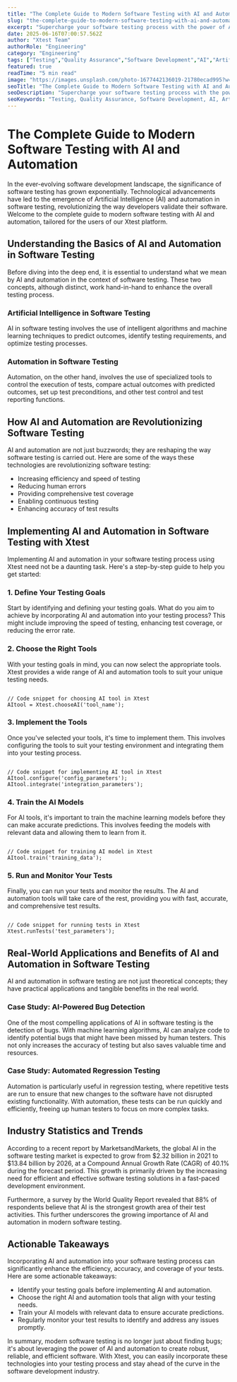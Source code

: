 ```yaml
---
title: "The Complete Guide to Modern Software Testing with AI and Automation Explained: Everything You Need to Know"
slug: "the-complete-guide-to-modern-software-testing-with-ai-and-automation-explained-everything-you-need-to-know"
excerpt: "Supercharge your software testing process with the power of AI and automation. Uncover how the integration of these cutting-edge technologies can drastically enhance accuracy and efficiency in our comprehensive guide. Dont get left behind, discover the future of software testing today!"
date: 2025-06-16T07:00:57.562Z
author: "Xtest Team"
authorRole: "Engineering"
category: "Engineering"
tags: ["Testing","Quality Assurance","Software Development","AI","Artificial Intelligence"]
featured: true
readTime: "5 min read"
image: "https://images.unsplash.com/photo-1677442136019-21780ecad995?w=1200&h=600&fit=crop"
seoTitle: "The Complete Guide to Modern Software Testing with AI and Automation Explained: Everything You Need to Know"
seoDescription: "Supercharge your software testing process with the power of AI and automation. Uncover how the integration of these cutting-edge technologies can drastically enhance accuracy and efficiency in our comprehensive guide. Dont get left behind, discover the future of software testing today!"
seoKeywords: "Testing, Quality Assurance, Software Development, AI, Artificial Intelligence"
---
```


# The Complete Guide to Modern Software Testing with AI and Automation

In the ever-evolving software development landscape, the significance of software testing has grown exponentially. Technological advancements have led to the emergence of Artificial Intelligence (AI) and automation in software testing, revolutionizing the way developers validate their software. Welcome to the complete guide to modern software testing with AI and automation, tailored for the users of our Xtest platform.

## Understanding the Basics of AI and Automation in Software Testing

Before diving into the deep end, it is essential to understand what we mean by AI and automation in the context of software testing. These two concepts, although distinct, work hand-in-hand to enhance the overall testing process.

### Artificial Intelligence in Software Testing

AI in software testing involves the use of intelligent algorithms and machine learning techniques to predict outcomes, identify testing requirements, and optimize testing processes.

### Automation in Software Testing

Automation, on the other hand, involves the use of specialized tools to control the execution of tests, compare actual outcomes with predicted outcomes, set up test preconditions, and other test control and test reporting functions.

## How AI and Automation are Revolutionizing Software Testing

AI and automation are not just buzzwords; they are reshaping the way software testing is carried out. Here are some of the ways these technologies are revolutionizing software testing:

*   Increasing efficiency and speed of testing
*   Reducing human errors
*   Providing comprehensive test coverage
*   Enabling continuous testing
*   Enhancing accuracy of test results

## Implementing AI and Automation in Software Testing with Xtest

Implementing AI and automation in your software testing process using Xtest need not be a daunting task. Here's a step-by-step guide to help you get started:

### 1\. Define Your Testing Goals

Start by identifying and defining your testing goals. What do you aim to achieve by incorporating AI and automation into your testing process? This might include improving the speed of testing, enhancing test coverage, or reducing the error rate.

### 2\. Choose the Right Tools

With your testing goals in mind, you can now select the appropriate tools. Xtest provides a wide range of AI and automation tools to suit your unique testing needs.

```

// Code snippet for choosing AI tool in Xtest
AItool = Xtest.chooseAI('tool_name');
```

### 3\. Implement the Tools

Once you've selected your tools, it's time to implement them. This involves configuring the tools to suit your testing environment and integrating them into your testing process.

```

// Code snippet for implementing AI tool in Xtest
AItool.configure('config_parameters');
AItool.integrate('integration_parameters');
```

### 4\. Train the AI Models

For AI tools, it's important to train the machine learning models before they can make accurate predictions. This involves feeding the models with relevant data and allowing them to learn from it.

```

// Code snippet for training AI model in Xtest
AItool.train('training_data');
```

### 5\. Run and Monitor Your Tests

Finally, you can run your tests and monitor the results. The AI and automation tools will take care of the rest, providing you with fast, accurate, and comprehensive test results.

```

// Code snippet for running tests in Xtest
Xtest.runTests('test_parameters');
```

## Real-World Applications and Benefits of AI and Automation in Software Testing

AI and automation in software testing are not just theoretical concepts; they have practical applications and tangible benefits in the real world.

### Case Study: AI-Powered Bug Detection

One of the most compelling applications of AI in software testing is the detection of bugs. With machine learning algorithms, AI can analyze code to identify potential bugs that might have been missed by human testers. This not only increases the accuracy of testing but also saves valuable time and resources.

### Case Study: Automated Regression Testing

Automation is particularly useful in regression testing, where repetitive tests are run to ensure that new changes to the software have not disrupted existing functionality. With automation, these tests can be run quickly and efficiently, freeing up human testers to focus on more complex tasks.

## Industry Statistics and Trends

According to a recent report by MarketsandMarkets, the global AI in the software testing market is expected to grow from $2.32 billion in 2021 to $13.84 billion by 2026, at a Compound Annual Growth Rate (CAGR) of 40.1% during the forecast period. This growth is primarily driven by the increasing need for efficient and effective software testing solutions in a fast-paced development environment.

Furthermore, a survey by the World Quality Report revealed that 88% of respondents believe that AI is the strongest growth area of their test activities. This further underscores the growing importance of AI and automation in modern software testing.

## Actionable Takeaways

Incorporating AI and automation into your software testing process can significantly enhance the efficiency, accuracy, and coverage of your tests. Here are some actionable takeaways:

*   Identify your testing goals before implementing AI and automation.
*   Choose the right AI and automation tools that align with your testing needs.
*   Train your AI models with relevant data to ensure accurate predictions.
*   Regularly monitor your test results to identify and address any issues promptly.

In summary, modern software testing is no longer just about finding bugs; it's about leveraging the power of AI and automation to create robust, reliable, and efficient software. With Xtest, you can easily incorporate these technologies into your testing process and stay ahead of the curve in the software development industry.